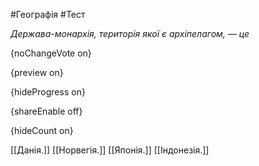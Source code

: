#Географія #Тест

*Держава-монархія, територія якої є архіпелагом, — це*

{noChangeVote on}

{preview on}

{hideProgress on}

{shareEnable off}

{hideCount on}

[[Данія.]]
[[Норвегія.]]
[[Японія.]]
[[Індонезія.]]
